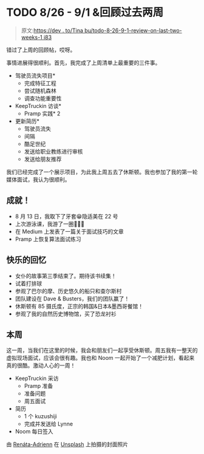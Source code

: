 # TODO 8/26 - 9/1 &回顾过去两周

> 原文:[https://dev . to/Tina bu/todo-8-26-9-1-review-on-last-two-weeks-1 i83](https://dev.to/tinabu/todo-8-26-9-1-review-on-last-two-weeks-1i83)

错过了上周的回顾帖，哎呀。

事情进展得很顺利。首先，我完成了上周清单上最重要的三件事。

*   驾驶员流失项目*
    *   完成特征工程
    *   尝试随机森林
    *   调查功能重要性
*   KeepTruckin 访谈*
    *   Pramp 实践* 2
*   更新简历*
    *   驾驶员流失
    *   间隔
    *   酷足世纪
    *   发送给职业教练进行审核
    *   发送给朋友推荐

我们已经完成了一个展示项目，为此我上周五去了休斯顿。我也参加了我的第一轮媒体面试，我认为很顺利。

## [](#achievements)成就！

*   8 月 13 日，我取下了牙套😁隐适美在 22 号
*   上次游泳课，我游了一圈🏊🏻‍♀️
*   在 Medium 上发表了一篇关于面试技巧的文章
*   Pramp 上恢复算法面试练习

## [](#happy-memories)快乐的回忆

*   女仆的故事第三季结束了。期待该书续集！
*   试着打排球
*   参观了巴尔的摩、历史悠久的船只和查尔斯村
*   团队建设在 Dave & Busters，我们的团队赢了！
*   休斯顿有 85 摄氏度，正宗的韩国&日本&墨西哥餐馆！
*   参观了我的自然历史博物馆，买了恐龙衬衫

## [](#this-week)本周

这一周，当我们在这里的时候，我会和朋友们一起享受休斯顿。周五我有一整天的虚拟现场面试，应该会很有趣。我也和 Noom 一起开始了一个减肥计划，看起来真的很酷。激动人心的一周！

*   KeepTruckin 采访
    *   Pramp 准备
    *   准备问题
    *   周五面试
*   简历
    *   1 个 kuzushiji
    *   完成并发送给 Lynne
*   Noom 每日签入

由 [Renáta-Adrienn](https://unsplash.com/@bajkorenata) 在 [Unsplash](https://unsplash.com) 上拍摄的封面照片